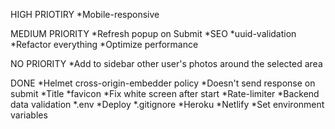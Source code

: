 HIGH PRIOTIRY
*Mobile-responsive

MEDIUM PRIORITY
*Refresh popup on Submit
*SEO
*uuid-validation
*Refactor everything
*Optimize performance


NO PRIORITY
*Add to sidebar other user's photos around the selected area

DONE
*Helmet cross-origin-embedder policy
*Doesn't send response on submit
*Title
*favicon
*Fix white screen after start
*Rate-limiter
*Backend data validation
*.env
*Deploy
*.gitignore
*Heroku
*Netlify
*Set environment variables
